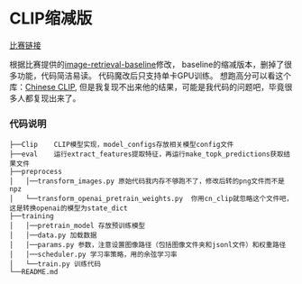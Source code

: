 # CLIP缩减版

[比赛链接](https://tianchi.aliyun.com/competition/entrance/532031/introduction)


根据比赛提供的[image-retrieval-baseline](https://github.com/MUGE-2021/image-retrieval-baseline)修改，
baseline的缩减版本，删掉了很多功能，代码简洁易读。 代码魔改后只支持单卡GPU训练。
想跑高分可以看这个库：[Chinese CLIP](https://github.com/OFA-Sys/Chinese-CLIP),
但是我复现不出来他的结果，可能是我代码的问题吧，毕竟很多人都复现出来了。

### 代码说明
```
├──Clip    CLIP模型实现，model_configs存放相关模型config文件
├──eval    运行extract_features提取特征，再运行make_topk_predictions获取结果文件
├──preprocess
│   │──transform_images.py 原始代码我内存不够跑不了，修改后转的png文件而不是npz
│   └──transform_openai_pretrain_weights.py  你用cn_clip就忽略这个文件吧，这是转换openai的模型为state_dict
├──training
│   │──pretrain_model 存放预训练模型
│   │──data.py 加载数据
│   │──params.py 参数，注意设置图像路径（包括图像文件夹和jsonl文件）和权重路径
│   │──scheduler.py 学习率策略，用的余弦学习率
│   └──train.py 训练代码
└──README.md
```
